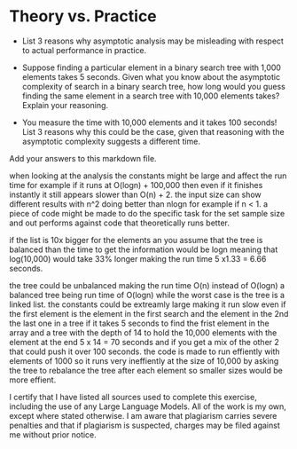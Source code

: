 # Theory vs. Practice

- List 3 reasons why asymptotic analysis may be misleading with respect to
  actual performance in practice.

- Suppose finding a particular element in a binary search tree with 1,000
  elements takes 5 seconds. Given what you know about the asymptotic complexity
  of search in a binary search tree, how long would you guess finding the same
  element in a search tree with 10,000 elements takes? Explain your reasoning.

- You measure the time with 10,000 elements and it takes 100 seconds! List 3
  reasons why this could be the case, given that reasoning with the asymptotic
  complexity suggests a different time.

Add your answers to this markdown file.

 when looking at the analysis the constants might be large and affect the run time for example if it runs at O(logn) + 100,000 then even if it finishes instantly it still appears slower than O(n) + 2.
 the input size can show different results with n^2 doing better than nlogn for example if n < 1.
 a piece of code might be made to do the specific task for the set sample size and out performs
 against code that theoretically runs better.

 if the list is 10x bigger for the elements an you assume that the tree is balanced than the time to get the information would be logn meaning that log(10,000) would take 33% longer
 making the run time 5 x1.33 = 6.66 seconds.

the tree could be unbalanced making the run time O(n) instead of O(logn) a balanced tree being run time of O(logn) while the worst case is the tree is a linked list.
the constants could be extreamly large making it run slow even if the first element is the element in the first search and the element in the 2nd the last one in a tree if it takes 5 seconds to find the frist element in the array and a tree with the depth of 14 to hold the 10,000 elements with the element at the end 5 x 14 = 70 seconds and if you get a mix of the other 2 that could push it over 100 seconds.
the code is made to run effiently with elements of 1000 so it runs very ineffiently at the size of 10,000 by asking the tree to rebalance the tree after each element so smaller sizes would be more effient.
 


I certify that I have listed all sources used to complete this exercise, including the use of any Large Language Models. All of the work is my own, except where stated otherwise. I am aware that plagiarism carries severe penalties and that if plagiarism is suspected, charges may be filed against me without prior notice.
